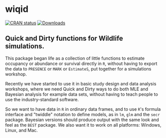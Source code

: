 wiqid
=====

[![CRAN status](https://www.r-pkg.org/badges/version/wiqid)](https://cran.r-project.org/web/packages/jagsUI/index.html)
[![Downloads](https://cranlogs.r-pkg.org/badges/last-month/wiqid)](https://www.r-pkg.org/services)


## Quick and Dirty functions for Wildlife simulations.

This package began life as a collection of little functions to estimate occupancy or abundance or survival directly in `R`, without having to export the data to `PRESENCE` or `MARK` or `EstimateS`, put together for a simulations workshop.

Recently we have started to use it in basic study design and data analysis workshops, where we need Quick and Dirty ways to do both MLE and Bayesian analysis for example data sets, without having to teach people to use the industry-standard software.

So we want to have data in `R` in ordinary data frames, and to use `R`'s formula interface and "twiddle" notation to define models, as in `lm`, `glm` and the `secr` package. Bayesian versions should produce output with the same look and feel as the `BEST` package. We also want it to work on all platforms: Windows, Linux, and Mac.
